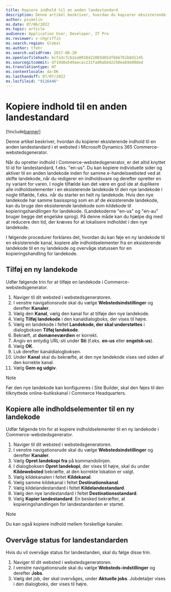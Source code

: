 ```yaml
---
title: Kopiere indhold til en anden landestandard
description: Denne artikel beskriver, hvordan du kopierer eksisterende indhold til en anden landestandard i et websted i Microsoft Dynamics 365 Commerce-webstedsgenerator.
author: psimolin
ms.date: 07/06/2022
ms.topic: article
audience: Application User, Developer, IT Pro
ms.reviewer: v-chgriffin
ms.search.region: Global
ms.author: tfehr
ms.search.validFrom: 2017-06-20
ms.openlocfilehash: bcfa3c7cb2ea8018422803d85df6b6761b8d1145
ms.sourcegitcommit: d719d0a549aecac231fad0abb42250eab9dd0ded
ms.translationtype: HT
ms.contentlocale: da-DK
ms.lasthandoff: 07/07/2022
ms.locfileid: "9126446"
---
```

# <a name="copy-content-to-another-locale"></a>Kopiere indhold til en anden landestandard

[!include[banner](../includes/banner.md)]

Denne artikel beskriver, hvordan du kopierer eksisterende indhold til en anden landestandard i et websted i Microsoft Dynamics 365 Commerce-webstedsgenerator.

Når du opretter indhold i Commerce-webstedsgenerator, er det altid knyttet til id for landestandard, f.eks. "en-us". Du kan kopiere individuelle sider og aktiver til en anden landekode inden for samme e-handelswebsted ved at skifte landekode, når du redigerer en indholdsvare og derefter opretter en ny variant for varen. I nogle tilfælde kan det være en god ide at duplikere alle indholdselementer i en eksisterende landekode til den nye landekode i nogle tilfælde, f.eks. når du starter en helt ny landekode. Hvis den nye landekode har samme basissprog som en af de eksisterende landekode, kan du bruge den eksisterende landekode som kildekode til kopieringshandlingen for landekode. (Landekoderne "en-us" og "en-au" bruger begge det engelske sprog). På denne måde kan du hjælpe dig med at reducere den tid, der kræves for at lokalisere indholdet i den nye landekode.

I følgende procedurer forklares det, hvordan du kan føje en ny landekode til en eksisterende kanal, kopiere alle indholdselementer fra en eksisterende landekode til en ny landekode og overvåge statussen for en kopieringshandling for landekode.

## <a name="add-a-new-locale"></a>Tilføj en ny landekode

Udfør følgende trin for at tilføje en landekode i Commerce-webstedsgenerator.

1. Naviger til dit websted i webstedsgeneratoren.
1. I venstre navigationsrude skal du vælge **Webstedsindstillinger** og derefter **Kanaler**.
1. Vælg den **Kanal**, vælg den kanal for at tilføje den nye landekode.
1. Vælg **Tilføj landekode** i den kanaldialogboks, der vises til højre.
1. Vælg en landekode i feltet **Landekode, der skal understøttes** i dialogboksen **Tilføj landekode**.
1. Bekræft, at **domæneværdien** er korrekt.
1. Angiv en entydig URL-sti under **Sti** (f.eks. **en-us** eller **engelsk-us**).
1. Vælg **OK**.
1. Luk derefter kanaldialogboksen.
1. Under **Kanal** skal du bekræfte, at den nye landekode vises ved siden af den korrekte kanal.
1. Vælg **Gem og udgiv**.

> [!NOTE]
> Før den nye landekode kan konfigureres i Site Builder, skal den føjes til den tilknyttede online-butikskanal i Commerce Headquarters.

## <a name="copy-all-content-items-to-a-new-locale"></a>Kopiere alle indholdselementer til en ny landekode

Udfør følgende trin for at kopiere indholdselementer til en ny landekode i Commerce-webstedsgenerator.

1. Naviger til dit websted i webstedsgeneratoren.
1. I venstre navigationsrude skal du vælge **Webstedsindstillinger** og derefter **Kanaler**.
1. Vælg **Opret landekopi fra** på kommandolinjen.
1. I dialogboksen **Opret landekopi**, der vises til højre, skal du under **Kildewebsted** bekræfte, at den korrekte lokation er valgt.
1. Vælg kildekanalen i feltet **Kildekanal**.
1. Vælg samme kildekanal i feltet **Destinationskanal**.
1. Vælg kildelandestandard i feltet **Kildelandestandard**.
1. Vælg den nye landestandard i feltet **Destinationsstandard**.
1. Vælg **Kopier landestandard**. En besked bekræfter, at kopieringshandlingen for landestandarden er startet.

> [!NOTE]
> Du kan også kopiere indhold mellem forskellige kanaler.

## <a name="monitor-the-status-of-the-locale-copy"></a>Overvåge status for landestandarden

Hvis du vil overvåge status for landestanden, skal du følge disse trin.

1. Naviger til dit websted i webstedsgeneratoren.
1. I venstre navigationsrude skal du vælge **Websteds-indstillinger** og derefter **Jobs**.
1. Vælg det job, der skal overvåges, under **Aktuelle jobs**. Jobdetaljer vises i den dialogboks, der vises til højre.
